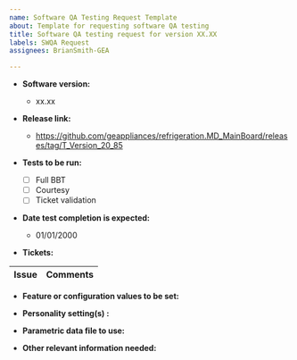 ```yaml
---
name: Software QA Testing Request Template
about: Template for requesting software QA testing
title: Software QA testing request for version XX.XX
labels: SWQA Request
assignees: BrianSmith-GEA

---
```


* **Software version:**
   * xx.xx

* **Release link:**
   * https://github.com/geappliances/refrigeration.MD_MainBoard/releases/tag/T_Version_20_85
 
* **Tests to be run:**
  - [ ] Full BBT
  - [ ] Courtesy
  - [ ] Ticket validation

* **Date test completion is expected:**
   * 01/01/2000 

* **Tickets:**

Issue | Comments
--- | ---
 
* **Feature or configuration values to be set:**
 
* **Personality setting(s) :**
 
* **Parametric data file to use:**

* **Other relevant information needed:**